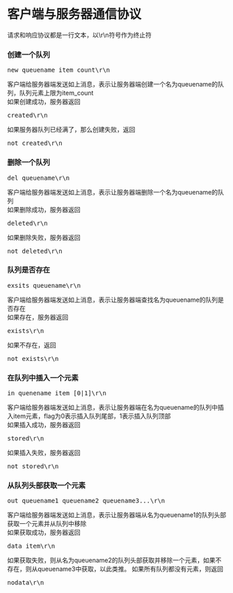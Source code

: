 # 客户端与服务器通信协议
请求和响应协议都是一行文本，以\r\n符号作为终止符

### 创建一个队列
<pre>new queuename item_count\r\n</pre>
客户端给服务器端发送如上消息，表示让服务器端创建一个名为queuename的队列，队列元素上限为item_count<br />
如果创建成功，服务器返回<br />
<pre>created\r\n</pre>
如果服务器队列已经满了，那么创建失败，返回<br />
<pre>not created\r\n</pre>

### 删除一个队列
<pre>del queuename\r\n</pre>
客户端给服务器端发送如上消息，表示让服务器端删除一个名为queuename的队列<br />
如果删除成功，服务器返回<br />
<pre>deleted\r\n</pre>
如果删除失败，服务器返回<br />
<pre>not deleted\r\n</pre>

### 队列是否存在
<pre>exsits queuename\r\n</pre>
客户端给服务器端发送如上消息，表示让服务器端查找名为queuename的队列是否存在<br />
如果存在，服务器返回<br />
<pre>exists\r\n</pre>
如果不存在，返回<br />
<pre>not exists\r\n</pre>

### 在队列中插入一个元素
<pre>in quenename item [0|1]\r\n</pre>
客户端给服务器端发送如上消息，表示让服务器端在名为queuename的队列中插入item元素，flag为0表示插入队列尾部，1表示插入队列顶部<br />
如果插入成功，服务器返回<br />
<pre>stored\r\n</pre>
如果插入失败，服务器返回<br />
<pre>not stored\r\n</pre>

### 从队列头部获取一个元素
<pre>out queuename1 queuename2 queuename3...\r\n</pre>
客户端给服务器端发送如上消息，表示让服务器端从名为queuename1的队列头部获取一个元素并从队列中移除<br />
如果获取成功，服务器返回<br />
<pre>data item\r\n</pre>
如果获取失败，则从名为queuename2的队列头部获取并移除一个元素，如果不存在，则从queuename3中获取，以此类推。
如果所有队列都没有元素，则返回<br />
<pre>nodata\r\n</pre>
